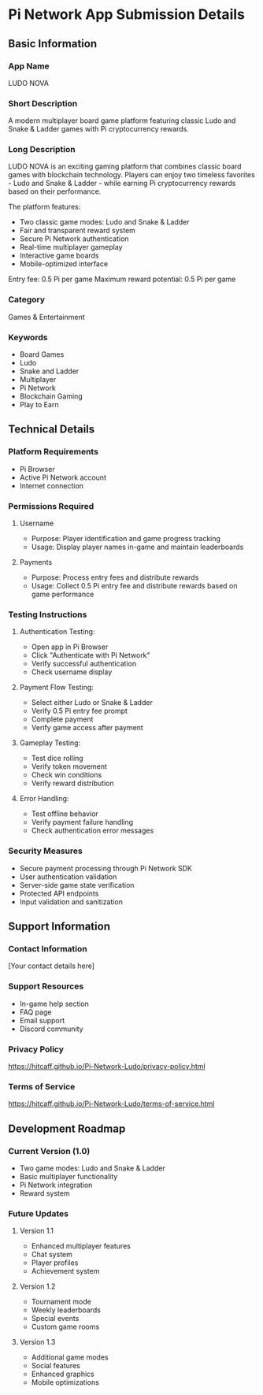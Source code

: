 # Pi Network App Submission Details

## Basic Information

### App Name
LUDO NOVA

### Short Description
A modern multiplayer board game platform featuring classic Ludo and Snake & Ladder games with Pi cryptocurrency rewards.

### Long Description
LUDO NOVA is an exciting gaming platform that combines classic board games with blockchain technology. Players can enjoy two timeless favorites - Ludo and Snake & Ladder - while earning Pi cryptocurrency rewards based on their performance.

The platform features:
- Two classic game modes: Ludo and Snake & Ladder
- Fair and transparent reward system
- Secure Pi Network authentication
- Real-time multiplayer gameplay
- Interactive game boards
- Mobile-optimized interface

Entry fee: 0.5 Pi per game
Maximum reward potential: 0.5 Pi per game

### Category
Games & Entertainment

### Keywords
- Board Games
- Ludo
- Snake and Ladder
- Multiplayer
- Pi Network
- Blockchain Gaming
- Play to Earn

## Technical Details

### Platform Requirements
- Pi Browser
- Active Pi Network account
- Internet connection

### Permissions Required
1. Username
   - Purpose: Player identification and game progress tracking
   - Usage: Display player names in-game and maintain leaderboards

2. Payments
   - Purpose: Process entry fees and distribute rewards
   - Usage: Collect 0.5 Pi entry fee and distribute rewards based on game performance

### Testing Instructions

1. Authentication Testing:
   - Open app in Pi Browser
   - Click "Authenticate with Pi Network"
   - Verify successful authentication
   - Check username display

2. Payment Flow Testing:
   - Select either Ludo or Snake & Ladder
   - Verify 0.5 Pi entry fee prompt
   - Complete payment
   - Verify game access after payment

3. Gameplay Testing:
   - Test dice rolling
   - Verify token movement
   - Check win conditions
   - Verify reward distribution

4. Error Handling:
   - Test offline behavior
   - Verify payment failure handling
   - Check authentication error messages

### Security Measures
- Secure payment processing through Pi Network SDK
- User authentication validation
- Server-side game state verification
- Protected API endpoints
- Input validation and sanitization

## Support Information

### Contact Information
[Your contact details here]

### Support Resources
- In-game help section
- FAQ page
- Email support
- Discord community

### Privacy Policy
https://hitcaff.github.io/Pi-Network-Ludo/privacy-policy.html

### Terms of Service
https://hitcaff.github.io/Pi-Network-Ludo/terms-of-service.html

## Development Roadmap

### Current Version (1.0)
- Two game modes: Ludo and Snake & Ladder
- Basic multiplayer functionality
- Pi Network integration
- Reward system

### Future Updates
1. Version 1.1
   - Enhanced multiplayer features
   - Chat system
   - Player profiles
   - Achievement system

2. Version 1.2
   - Tournament mode
   - Weekly leaderboards
   - Special events
   - Custom game rooms

3. Version 1.3
   - Additional game modes
   - Social features
   - Enhanced graphics
   - Mobile optimizations